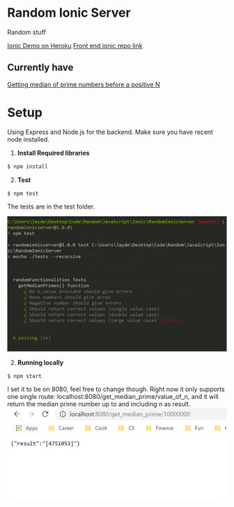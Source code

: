 # Random Ionic Server
Random stuff

[Ionic Demo on Heroku]()
[Front end ionic repo link]()

## Currently have
[Getting median of prime numbers before a positive N]()

# Setup

Using Express and Node.js for the backend. Make sure you have recent node installed.

1. **Install Required libraries**

```bash
$ npm install
```

2. **Test**

```bash
$ npm test
```

The tests are in the test folder.

![You should see something like this](./images/Capture.PNG)

2. **Running locally**

```bash
$ npm start
```

I set it to be on 8080, feel free to change though. Right now it only supports one single route: localhost:8080/get_median_prime/value_of_n, and it will return the median prime number up to and including n as result.
![You should see something like this when running locally](./images/Capture1.PNG)
